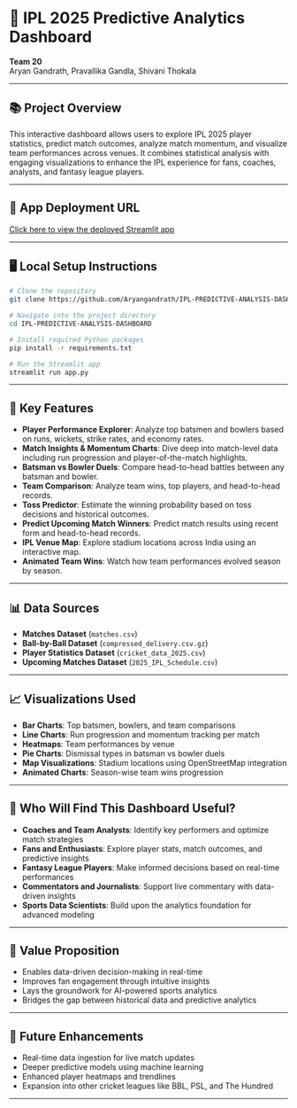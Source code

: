 # 🏏 IPL 2025 Predictive Analytics Dashboard

**Team 20**  
Aryan Gandrath, Pravallika Gandla, Shivani Thokala

---

## 📚 Project Overview
This interactive dashboard allows users to explore IPL 2025 player statistics, predict match outcomes, analyze match momentum, and visualize team performances across venues. It combines statistical analysis with engaging visualizations to enhance the IPL experience for fans, coaches, analysts, and fantasy league players.

---

## 🔗 App Deployment URL
[Click here to view the deployed Streamlit app](https://ipl-predictive-analysis-app.streamlit.app/)

---

## 🖥️ Local Setup Instructions

```bash
# Clone the repository
git clone https://github.com/Aryangandrath/IPL-PREDICTIVE-ANALYSIS-DASHBOARD

# Navigate into the project directory
cd IPL-PREDICTIVE-ANALYSIS-DASHBOARD

# Install required Python packages
pip install -r requirements.txt

# Run the Streamlit app
streamlit run app.py

```

---

## 🎯 Key Features
- **Player Performance Explorer**: Analyze top batsmen and bowlers based on runs, wickets, strike rates, and economy rates.
- **Match Insights & Momentum Charts**: Dive deep into match-level data including run progression and player-of-the-match highlights.
- **Batsman vs Bowler Duels**: Compare head-to-head battles between any batsman and bowler.
- **Team Comparison**: Analyze team wins, top players, and head-to-head records.
- **Toss Predictor**: Estimate the winning probability based on toss decisions and historical outcomes.
- **Predict Upcoming Match Winners**: Predict match results using recent form and head-to-head records.
- **IPL Venue Map**: Explore stadium locations across India using an interactive map.
- **Animated Team Wins**: Watch how team performances evolved season by season.

---

## 📊 Data Sources
- **Matches Dataset** (`matches.csv`)
- **Ball-by-Ball Dataset** (`compressed_delivery.csv.gz`)
- **Player Statistics Dataset** (`cricket_data_2025.csv`)
- **Upcoming Matches Dataset** (`2025_IPL_Schedule.csv`)

---

## 📈 Visualizations Used
- **Bar Charts**: Top batsmen, bowlers, and team comparisons
- **Line Charts**: Run progression and momentum tracking per match
- **Heatmaps**: Team performances by venue
- **Pie Charts**: Dismissal types in batsman vs bowler duels
- **Map Visualizations**: Stadium locations using OpenStreetMap integration
- **Animated Charts**: Season-wise team wins progression

---

## 🎯 Who Will Find This Dashboard Useful?
- **Coaches and Team Analysts**: Identify key performers and optimize match strategies
- **Fans and Enthusiasts**: Explore player stats, match outcomes, and predictive insights
- **Fantasy League Players**: Make informed decisions based on real-time performances
- **Commentators and Journalists**: Support live commentary with data-driven insights
- **Sports Data Scientists**: Build upon the analytics foundation for advanced modeling

---

## 🧠 Value Proposition
- Enables data-driven decision-making in real-time
- Improves fan engagement through intuitive insights
- Lays the groundwork for AI-powered sports analytics
- Bridges the gap between historical data and predictive analytics

---

## 🚀 Future Enhancements
- Real-time data ingestion for live match updates
- Deeper predictive models using machine learning
- Enhanced player heatmaps and trendlines
- Expansion into other cricket leagues like BBL, PSL, and The Hundred

---


